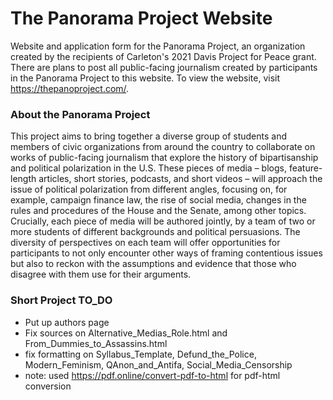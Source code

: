 # The Panorama Project Website
Website and application form for the Panorama Project, an organization created by the recipients of Carleton's 2021 Davis Project for Peace grant. There are plans to post all public-facing journalism created by participants in the Panorama Project to this website. To view the website, visit https://thepanoproject.com/.

### About the Panorama Project
This project aims to bring together a diverse group of students and members of civic organizations from around the country to collaborate on works of public-facing journalism that explore the history of bipartisanship and political polarization in the U.S. These pieces of media – blogs, feature-length articles, short stories, podcasts, and short videos – will approach the issue of political polarization from different angles, focusing on, for example, campaign finance law, the rise of social media, changes in the rules and procedures of the House and the Senate, among other topics. Crucially, each piece of media will be authored jointly, by a team of two or more students of different backgrounds and political persuasions. The diversity of perspectives on each team will offer opportunities for participants to not only encounter other ways of framing contentious issues but also to reckon with the assumptions and evidence that those who disagree with them use for their arguments.

### Short Project TO_DO
- Put up authors page
- Fix sources on Alternative_Medias_Role.html and From_Dummies_to_Assassins.html
- fix formatting on Syllabus_Template, Defund_the_Police, Modern_Feminism, QAnon_and_Antifa, Social_Media_Censorship
- note: used https://pdf.online/convert-pdf-to-html for pdf-html conversion
